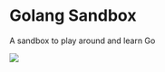 # Golang Sandbox

A sandbox to play around and learn Go 

![](https://cdn-images-1.medium.com/max/1600/1*CuPMkOh5iNPfEblINiO-gw.gif)